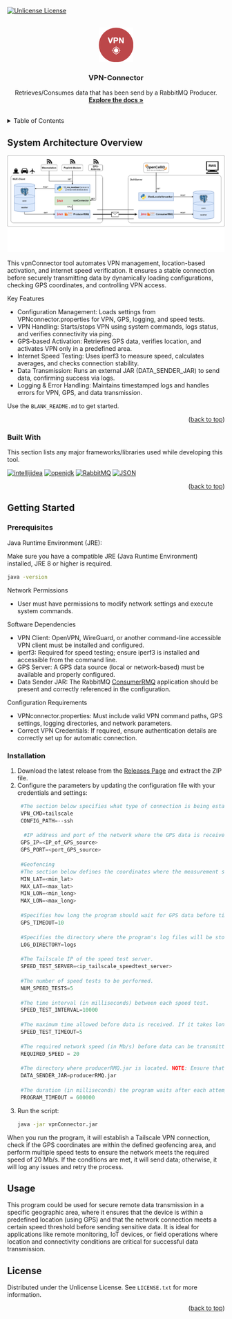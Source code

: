 
<a id="readme-top"></a>

[![Unlicense License][license-shield]][license-url]

<!-- PROJECT LOGO -->
<br />
<div align="center">
  <a href="https://github.com/RWS-CFNS/vpnConnector">
    <img src="images/VpnConnectorLogo.png" alt="Logo" width="80" height="80">
  </a>

  <h3 align="center">VPN-Connector</h3>

  <p align="center">
    Retrieves/Consumes data that has been send by a RabbitMQ Producer.
    <br />
    <a href="https://github.com/RWS-CFNS/vpnConnector"><strong>Explore the docs »</strong></a>
    <br />
    <br />
  </p>
</div>

<!-- TABLE OF CONTENTS -->
<details>
  <summary>Table of Contents</summary>
  <ol>
    <li>
      <a href="#about-the-project">About The Project</a>
      <ul>
        <li><a href="#built-with">Built With</a></li>
      </ul>
    </li>
    <li>
      <a href="#getting-started">Getting Started</a>
      <ul>
        <li><a href="#prerequisites">Prerequisites</a></li>
        <li><a href="#installation">Installation</a></li>
      </ul>
    </li>
    <li><a href="#usage">Usage</a></li>
    <li><a href="#license">License</a></li>
  </ol>
</details>

<!-- ABOUT THE PROJECT -->
## System Architecture Overview
![Integration with other CFNS systems](images/integrationVpnConnector.png)

This vpnConnector tool automates VPN management, location-based activation, and internet speed verification. It ensures a stable connection before securely transmitting data by dynamically loading configurations, checking GPS coordinates, and controlling VPN access.

Key Features
* Configuration Management: Loads settings from VPNconnector.properties for VPN, GPS, logging, and speed tests.
* VPN Handling: Starts/stops VPN using system commands, logs status, and verifies connectivity via ping.
* GPS-based Activation: Retrieves GPS data, verifies location, and activates VPN only in a predefined area.
* Internet Speed Testing: Uses iperf3 to measure speed, calculates averages, and checks connection stability.
* Data Transmission: Runs an external JAR (DATA_SENDER_JAR) to send data, confirming success via logs.
* Logging & Error Handling: Maintains timestamped logs and handles errors for VPN, GPS, and data transmission.

Use the `BLANK_README.md` to get started.

<p align="right">(<a href="#readme-top">back to top</a>)</p>

### Built With

This section lists any major frameworks/libraries used while developing this tool.

[![intellijidea][intellijidea.org]][intellijidea-url]
[![openjdk][openjdk.org]][openjdk-url]
[![RabbitMQ][Rabbitmq.com]][Rabbitmq-url]
[![JSON][json.org]][json-url]

<p align="right">(<a href="#readme-top">back to top</a>)</p>

## Getting Started

### Prerequisites

Java Runtime Environment (JRE):

Make sure you have a compatible JRE (Java Runtime Environment) installed, JRE 8 or higher is required.
   ```sh
   java -version
   ```
Network Permissions
* User must have permissions to modify network settings and execute system commands.

Software Dependencies
* VPN Client: OpenVPN, WireGuard, or another command-line accessible VPN client must be installed and configured.
* iperf3: Required for speed testing; ensure iperf3 is installed and accessible from the command line.
* GPS Server: A GPS data source (local or network-based) must be available and properly configured.
* Data Sender JAR: The RabbitMQ [ConsumerRMQ](https://github.com/RWS-CFNS/ConsumerRMQ/releases) application should be present and correctly referenced in the configuration.

Configuration Requirements
* VPNconnector.properties: Must include valid VPN command paths, GPS settings, logging directories, and network parameters.
* Correct VPN Credentials: If required, ensure authentication details are correctly set up for automatic connection.

### Installation

1. Download the latest release from the [Releases Page](https://github.com/RWS-CFNS/vpnConnector/releases) and extract the ZIP file.
2. Configure the parameters by updating the configuration file with your credentials and settings:
   ```python
    #The section below specifies what type of connection is being established. NOTE: Do not change these two values unless a different type of connection than Tailscale needs to be set up.
    VPN_CMD=tailscale 
    CONFIG_PATH=--ssh 
    
     #IP address and port of the network where the GPS data is received.
    GPS_IP=<IP_of_GPS_source>
    GPS_PORT=<port_GPS_source>
    
    #Geofencing 
    #The section below defines the coordinates where the measurement set must be located in order to establish a VPN connection and send data.
    MIN_LAT=<min_lat> 
    MAX_LAT=<max_lat> 
    MIN_LON=<min_long>  
    MAX_LON=<max_long>
    
    #Specifies how long the program should wait for GPS data before timing out due to no GPS data being received. The time is in seconds.
    GPS_TIMEOUT=10 
    
    #Specifies the directory where the program's log files will be stored. 
    LOG_DIRECTORY=logs 
    
    #The Tailscale IP of the speed test server.
    SPEED_TEST_SERVER=<ip_tailscale_speedtest_server> 
     
    #The number of speed tests to be performed.
    NUM_SPEED_TESTS=5
    
    #The time interval (in milliseconds) between each speed test.
    SPEED_TEST_INTERVAL=10000 
    
    #The maximum time allowed before data is received. If it takes longer than the specified time, the speed is considered 0 Mb/s. The time is in seconds.
    SPEED_TEST_TIMEOUT=5 
    
    #The required network speed (in Mb/s) before data can be transmitted.
    REQUIRED_SPEED = 20
    
    #The directory where producerRMQ.jar is located. NOTE: Ensure that producerRMQ.jar is in the specified location. DEFAULT: Same directory where vpn_Connector.jar is located.
    DATA_SENDER_JAR=producerRMQ.jar
    
    #The duration (in milliseconds) the program waits after each attempt to send data.
    PROGRAM_TIMEOUT = 600000
   ```
3. Run the script:
   ```sh
   java -jar vpnConnector.jar
   ```
When you run the program, it will establish a Tailscale VPN connection, check if the GPS coordinates are within the defined geofencing area, and perform multiple speed tests to ensure the network meets the required speed of 20 Mb/s. If the conditions are met, it will send data; otherwise, it will log any issues and retry the process.

## Usage
This program could be used for secure remote data transmission in a specific geographic area, where it ensures that the device is within a predefined location (using GPS) and that the network connection meets a certain speed threshold before sending sensitive data. It is ideal for applications like remote monitoring, IoT devices, or field operations where location and connectivity conditions are critical for successful data transmission.

<!-- LICENSE -->
## License

Distributed under the Unlicense License. See `LICENSE.txt` for more information.

<p align="right">(<a href="#readme-top">back to top</a>)</p>

<!-- MARKDOWN LINKS & IMAGES -->
<!-- https://www.markdownguide.org/basic-syntax/#reference-style-links -->
[license-shield]: https://img.shields.io/github/license/RWS-CFNS/vpnconnector.svg?style=for-the-badge
[license-url]: https://github.com/RWS-CFNS/vpnconnector/blob/main/LICENSE

[intellijidea.org]: https://img.shields.io/badge/intellijidea-D952FF?style=for-the-badge&logo=intellijidea&logoColor=white
[intellijidea-url]: https://jetbrains.com/
[Python.org]: https://img.shields.io/badge/Python-1985A1?style=for-the-badge&logo=python&logoColor=white
[Python-url]: https://python.org/
[Opencellid.org]: https://img.shields.io/badge/Opencellid-F09728?style=for-the-badge
[Opencellid-url]: https://Opencellid.org/
[openjdk.org]: https://img.shields.io/badge/openjdk-0075C9?style=for-the-badge&logo=openjdk&logoColor=white
[openjdk-url]: https://openjdk.org/
[Rabbitmq.com]: https://img.shields.io/badge/rabbitmq-FF6600?style=for-the-badge&logo=rabbitmq&logoColor=white
[Rabbitmq-url]: https://rabbitmq.com/
[json.org]: https://img.shields.io/badge/json-589632?style=for-the-badge&logo=json&logoColor=white
[json-url]: https://json.com/
